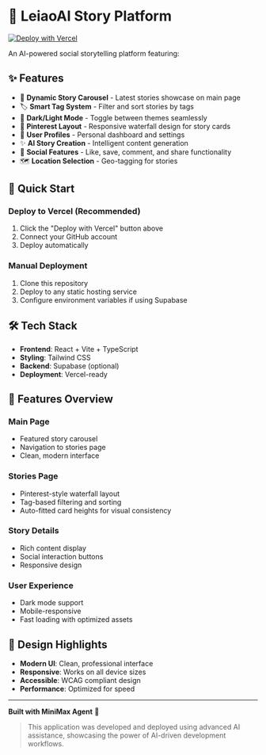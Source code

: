 # 🚀 LeiaoAI Story Platform

[![Deploy with Vercel](https://vercel.com/button)](https://vercel.com/new/clone?repository-url=https://github.com/filmskout/leiaoai-story-platform)

An AI-powered social storytelling platform featuring:

## ✨ Features

- 🎠 **Dynamic Story Carousel** - Latest stories showcase on main page
- 🏷️ **Smart Tag System** - Filter and sort stories by tags
- 🌙 **Dark/Light Mode** - Toggle between themes seamlessly
- 📱 **Pinterest Layout** - Responsive waterfall design for story cards
- 👤 **User Profiles** - Personal dashboard and settings
- ✨ **AI Story Creation** - Intelligent content generation
- 💬 **Social Features** - Like, save, comment, and share functionality
- 🗺️ **Location Selection** - Geo-tagging for stories

## 🚀 Quick Start

### Deploy to Vercel (Recommended)

1. Click the "Deploy with Vercel" button above
2. Connect your GitHub account
3. Deploy automatically

### Manual Deployment

1. Clone this repository
2. Deploy to any static hosting service
3. Configure environment variables if using Supabase

## 🛠️ Tech Stack

- **Frontend**: React + Vite + TypeScript
- **Styling**: Tailwind CSS
- **Backend**: Supabase (optional)
- **Deployment**: Vercel-ready

## 📱 Features Overview

### Main Page
- Featured story carousel
- Navigation to stories page
- Clean, modern interface

### Stories Page
- Pinterest-style waterfall layout
- Tag-based filtering and sorting
- Auto-fitted card heights for visual consistency

### Story Details
- Rich content display
- Social interaction buttons
- Responsive design

### User Experience
- Dark mode support
- Mobile-responsive
- Fast loading with optimized assets

## 🎨 Design Highlights

- **Modern UI**: Clean, professional interface
- **Responsive**: Works on all device sizes
- **Accessible**: WCAG compliant design
- **Performance**: Optimized for speed

---

**Built with MiniMax Agent** 🤖

> This application was developed and deployed using advanced AI assistance, showcasing the power of AI-driven development workflows.